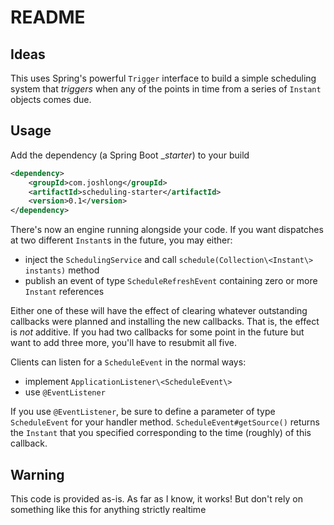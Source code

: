 # README 

## Ideas 

This uses Spring's powerful `Trigger` interface to build a simple scheduling system that _triggers_ when any of the points in time from  a series of `Instant` objects comes due.

## Usage 

Add the dependency (a Spring Boot __starter_) to your build  

```xml 
<dependency>
    <groupId>com.joshlong</groupId>
    <artifactId>scheduling-starter</artifactId>
    <version>0.1</version>
</dependency>
```

There's now an engine running alongside your code. If you want dispatches at two different `Instant`s in the future, you may either: 

* inject the `SchedulingService` and call `schedule(Collection\<Instant\> instants)` method
* publish an event of type `ScheduleRefreshEvent` containing zero or more `Instant` references 

Either one of these will have the effect of clearing whatever outstanding callbacks were planned and installing the new callbacks. That is, the effect is _not_ additive. If you had two callbacks for some point in the future but want to add three more, you'll have to resubmit all five. 

Clients can listen for a `ScheduleEvent` in the normal ways:  
* implement `ApplicationListener\<ScheduleEvent\>`
* use `@EventListener` 

If you use `@EventListener`, be sure to define a parameter of type `ScheduleEvent` for your handler method. `ScheduleEvent#getSource()` returns the `Instant` that you specified corresponding to the time (roughly) of this callback. 


## Warning 
This code is provided as-is. As far as I know, it works! But don't rely on something like this for anything strictly realtime



